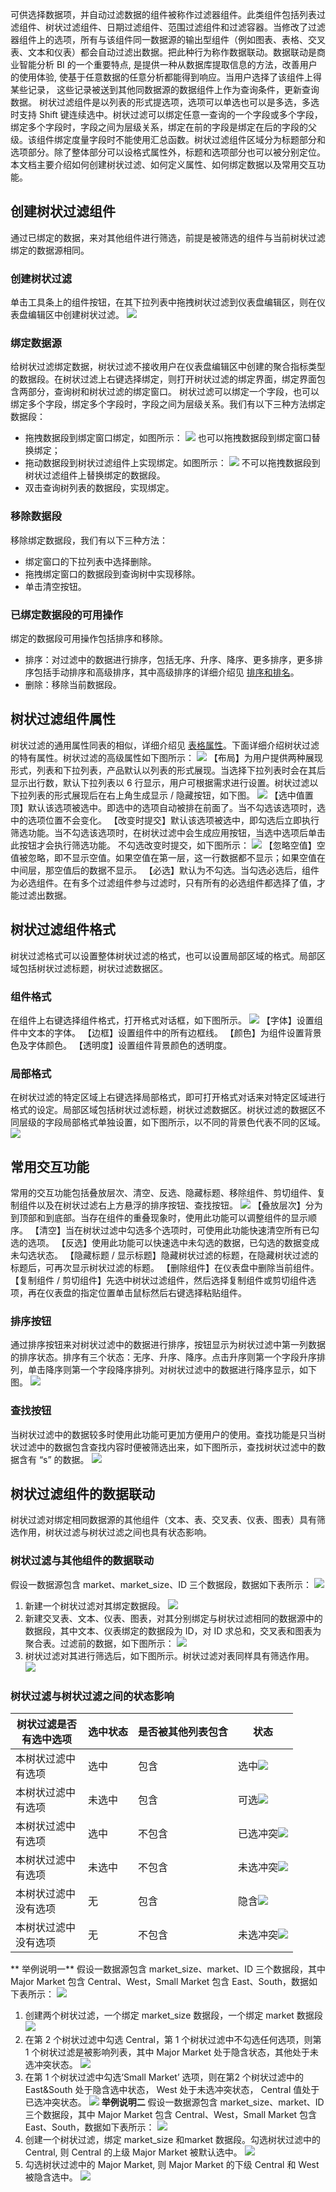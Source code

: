 可供选择数据项，并自动过滤数据的组件被称作过滤器组件。此类组件包括列表过滤组件、树状过滤组件、日期过滤组件、范围过滤组件和过滤容器。当修改了过滤器组件上的选项，所有与该组件同一数据源的输出型组件（例如图表、表格、交叉表、文本和仪表）都会自动过滤出数据。把此种行为称作数据联动。数据联动是商业智能分析 BI 的一个重要特点, 是提供一种从数据库提取信息的方法，改善用户的使用体验, 使基于任意数据的任意分析都能得到响应。当用户选择了该组件上得某些记录， 这些记录被送到其他同数据源的数据组件上作为查询条件，更新查询数据。
树状过滤组件是以列表的形式提选项，选项可以单选也可以是多选，多选时支持 Shift 键连续选中。树状过滤可以绑定任意一查询的一个字段或多个字段，绑定多个字段时，字段之间为层级关系，绑定在前的字段是绑定在后的字段的父级。该组件绑定度量字段时不能使用汇总函数。树状过滤组件区域分为标题部分和选项部分。除了整体部分可以设格式属性外，标题和选项部分也可以被分别定位。
本文档主要介绍如何创建树状过滤、如何定义属性、如何绑定数据以及常用交互功能。
## 创建树状过滤组件
通过已绑定的数据，来对其他组件进行筛选，前提是被筛选的组件与当前树状过滤绑定的数据源相同。
### 创建树状过滤
单击工具条上的组件按钮，在其下拉列表中拖拽树状过滤到仪表盘编辑区，则在仪表盘编辑区中创建树状过滤。
![](http://imgcache.tce.fsphere.cn/image/mc.qcloudimg.com/static/img/e3d3bd8c8bb79320f8afccb95e06f61a/image.png)

### 绑定数据源
给树状过滤绑定数据，树状过滤不接收用户在仪表盘编辑区中创建的聚合指标类型的数据段。在树状过滤上右键选择绑定，则打开树状过滤的绑定界面，绑定界面包含两部分，查询树和树状过滤的绑定窗口。
树状过滤可以绑定一个字段，也可以绑定多个字段，绑定多个字段时，字段之间为层级关系。我们有以下三种方法绑定数据段：
* 拖拽数据段到绑定窗口绑定，如图所示：
![](http://imgcache.tce.fsphere.cn/image/mc.qcloudimg.com/static/img/3293d983e5a89be2f8f267dafa735761/image.png)
也可以拖拽数据段到绑定窗口替换绑定；
* 拖动数据段到树状过滤组件上实现绑定。如图所示：
![](http://imgcache.tce.fsphere.cn/image/mc.qcloudimg.com/static/img/f781595923fccf99a01c91cb448d4447/image.png)
不可以拖拽数据段到树状过滤组件上替换绑定的数据段。
* 双击查询树列表的数据段，实现绑定。

### 移除数据段
移除绑定数据段，我们有以下三种方法：
* 绑定窗口的下拉列表中选择删除。
* 拖拽绑定窗口的数据段到查询树中实现移除。
* 单击清空按钮。

### 已绑定数据段的可用操作
绑定的数据段可用操作包括排序和移除。
* 排序：对过滤中的数据进行排序，包括无序、升序、降序、更多排序，更多排序包括手动排序和高级排序，其中高级排序的详细介绍见 [排序和排名]()。
* 删除：移除当前数据段。

## 树状过滤组件属性
树状过滤的通用属性同表的相似，详细介绍见 [表格属性]()。下面详细介绍树状过滤的特有属性。树状过滤的高级属性如下图所示：
![](http://imgcache.tce.fsphere.cn/image/mc.qcloudimg.com/static/img/1d8e8e63fca02f2c0625c015686b3d67/image.png)
【布局】为用户提供两种展现形式，列表和下拉列表，产品默认以列表的形式展现。当选择下拉列表时会在其后显示出行数，默认下拉列表以 6 行显示，用户可根据需求进行设置。树状过滤以下拉列表的形式展现后在右上角生成显示 / 隐藏按钮，如下图。
![](http://imgcache.tce.fsphere.cn/image/mc.qcloudimg.com/static/img/b44008f9c3bdebe4d4d1f371cde2249b/image.png)
【选中值置顶】默认该选项被选中。即选中的选项自动被排在前面了。当不勾选该选项时，选中的选项位置不会变化。
【改变时提交】默认该选项被选中，即勾选后立即执行筛选功能。当不勾选该选项时，在树状过滤中会生成应用按钮，当选中选项后单击此按钮才会执行筛选功能。
不勾选改变时提交，如下图所示：
![](http://imgcache.tce.fsphere.cn/image/mc.qcloudimg.com/static/img/b11b80ed6401028fbfde73f5b6158e7e/image.png)
【忽略空值】空值被忽略，即不显示空值。如果空值在第一层，这一行数据都不显示；如果空值在中间层，那空值后的数据不显示。
【必选】默认为不勾选。当勾选必选后，组件为必选组件。在有多个过滤组件参与过滤时，只有所有的必选组件都选择了值，才能过滤出数据。

## 树状过滤组件格式
树状过滤格式可以设置整体树状过滤的格式，也可以设置局部区域的格式。局部区域包括树状过滤标题，树状过滤数据区。
### 组件格式
在组件上右键选择组件格式，打开格式对话框，如下图所示。
![](http://imgcache.tce.fsphere.cn/image/mc.qcloudimg.com/static/img/c3f902e7a9166775e8315a899abc7464/image.png)
【字体】设置组件中文本的字体。
【边框】设置组件中的所有边框线。
【颜色】为组件设置背景色及字体颜色。
【透明度】设置组件背景颜色的透明度。
### 局部格式
在树状过滤的特定区域上右键选择局部格式，即可打开格式对话来对特定区域进行格式的设定。局部区域包括树状过滤标题，树状过滤数据区。树状过滤的数据区不同层级的字段局部格式单独设置，如下图所示，以不同的背景色代表不同的区域。
![](http://imgcache.tce.fsphere.cn/image/mc.qcloudimg.com/static/img/a07bae0716c012d7c9009f896dd3859a/image.png)

## 常用交互功能
常用的交互功能包括叠放层次、清空、反选、隐藏标题、移除组件、剪切组件、复制组件以及在树状过滤右上方悬浮的排序按钮、查找按钮。
![](http://imgcache.tce.fsphere.cn/image/mc.qcloudimg.com/static/img/1e76a9654f68de6e62aa2f7d0d4d0302/image.png)
【叠放层次】分为到顶部和到底部。当存在组件的重叠现象时，使用此功能可以调整组件的显示顺序。
【清空】当在树状过滤中勾选多个选项时，可使用此功能快速清空所有已勾选的选项。
【反选】使用此功能可以快速选中未勾选的数据，已勾选的数据变成未勾选状态。
【隐藏标题 / 显示标题】隐藏树状过滤的标题，在隐藏树状过滤的标题后，可再次显示树状过滤的标题。
【删除组件】在仪表盘中删除当前组件。
【复制组件 / 剪切组件】先选中树状过滤组件，然后选择复制组件或剪切组件选项，再在仪表盘的指定位置单击鼠标然后右键选择粘贴组件。
### 排序按钮
通过排序按钮来对树状过滤中的数据进行排序，按钮显示为树状过滤中第一列数据的排序状态。排序有三个状态：无序、升序、降序。点击升序则第一个字段升序排列，单击降序则第一个字段降序排列。对树状过滤中的数据进行降序显示，如下图。
![](http://imgcache.tce.fsphere.cn/image/mc.qcloudimg.com/static/img/ab5bf87737ee50072e90fd28d55b03b8/image.png)
### 查找按钮
当树状过滤中的数据较多时使用此功能可更加方便用户的使用。查找功能是只当树状过滤中的数据包含查找内容时便被筛选出来，如下图所示，查找树状过滤中的数据含有 “s” 的数据。
![](http://imgcache.tce.fsphere.cn/image/mc.qcloudimg.com/static/img/eec8e091a1288528df8c60b471b00a5d/image.png)

## 树状过滤组件的数据联动
树状过滤对绑定相同数据源的其他组件（文本、表、交叉表、仪表、图表）具有筛选作用，树状过滤与树状过滤之间也具有状态影响。
### 树状过滤与其他组件的数据联动
假设一数据源包含 market、market_size、ID 三个数据段，数据如下表所示：
![](http://imgcache.tce.fsphere.cn/image/mc.qcloudimg.com/static/img/2bf6cab4c2fb6e57599274abebac239c/image.png)
1. 新建一个树状过滤对其绑定数据段。
![](http://imgcache.tce.fsphere.cn/image/mc.qcloudimg.com/static/img/de0efa77c0337090302b6d20138b0633/image.png)
2. 新建交叉表、文本、仪表、图表，对其分别绑定与树状过滤相同的数据源中的数据段，其中文本、仪表绑定的数据段为 ID，对 ID 求总和，交叉表和图表为聚合表。过滤前的数据，如下图所示：
![](http://imgcache.tce.fsphere.cn/image/mc.qcloudimg.com/static/img/7ed11ee1ebae8f2680c092a941a892b0/image.png)
3. 树状过滤对其进行筛选后，如下图所示。树状过滤对表同样具有筛选作用。
![](http://imgcache.tce.fsphere.cn/image/mc.qcloudimg.com/static/img/7bea557f64eb36c1882832fd26bd767f/image.png)

### 树状过滤与树状过滤之间的状态影响
<style>
table th:first-of-type {
    width: 100px;
}
</style>

| 树状过滤是否有选中选项 | 选中状态 | 是否被其他列表包含 | 状态 |
|---------|---------|---------|---------|
| 本树状过滤中有选项 | 选中 | 包含 | 选中<img src="//mc.qcloudimg.com/static/img/af864641bbe3db4d4165ff16a32c36b1/image.png" style="margin:0;"> |
| 本树状过滤中有选项 | 未选中 | 包含 | 可选<img src="//mc.qcloudimg.com/static/img/51a4b2a787ada7fc0628412f68c81712/image.png" style="margin:0;" > |
| 本树状过滤中有选项 | 选中 | 不包含 | 已选冲突<img src="//mc.qcloudimg.com/static/img/6ec11636c9d4f07e57218f7f7ed05a05/image.png" style="margin:0;"> |
| 本树状过滤中有选项 | 未选中 | 不包含 | 未选冲突<img src="//mc.qcloudimg.com/static/img/9a75d0ba98990b4ca1d2d030684b1e25/image.png" style="margin:0;"> |
| 本树状过滤中没有选项 | 无 | 包含 | 隐含<img src="//mc.qcloudimg.com/static/img/152bd69bb75c14b8b3a37cdaed8a508a/image.png" style="margin:0;"> |
| 本树状过滤中没有选项 | 无 | 不包含 | 未选冲突<img src="//mc.qcloudimg.com/static/img/9a75d0ba98990b4ca1d2d030684b1e25/image.png" style="margin:0;"> |
** 举例说明一**
假设一数据源包含 market\_size、market、ID 三个数据段，其中 Major Market 包含 Central、West，Small Market 包含 East、South，数据如下表所示：
![](http://imgcache.tce.fsphere.cn/image/mc.qcloudimg.com/static/img/27b3f9315925af6d09a8173f93588ea3/image.png)
1. 创建两个树状过滤，一个绑定 market\_size 数据段，一个绑定 market 数据段
![](http://imgcache.tce.fsphere.cn/image/mc.qcloudimg.com/static/img/6c0b8e02cff2d2e4a818f7d8cb345a00/image.png)
2. 在第 2 个树状过滤中勾选 Central，第 1 个树状过滤中不勾选任何选项，则第 1 个树状过滤是被影响列表，其中 Major Market 处于隐含状态，其他处于未选冲突状态。
![](http://imgcache.tce.fsphere.cn/image/mc.qcloudimg.com/static/img/44752da070862bda5f8ad8927026c13e/image.png)
3. 在第 1 个树状过滤中勾选‘Small Market’ 选项，则在第2 个树状过滤中的 East&South 处于隐含选中状态， West 处于未选冲突状态， Central 值处于已选冲突状态。
![](http://imgcache.tce.fsphere.cn/image/mc.qcloudimg.com/static/img/40e6fd97affff1654a4694af1a3b79c4/image.png)
**举例说明二**
假设一数据源包含 market_size、market、ID 三个数据段，其中 Major Market 包含 Central、West，Small Market 包含 East、South，数据如下表所示：
![](http://imgcache.tce.fsphere.cn/image/mc.qcloudimg.com/static/img/08a506212ea42b4c0a8618f0fb2e2610/image.png)
1. 创建一个树状过滤，绑定 market_size 和market 数据段。勾选树状过滤中的 Central, 则 Central 的上级 Major Market 被默认选中。
![](http://imgcache.tce.fsphere.cn/image/mc.qcloudimg.com/static/img/2636833cbf02c5c049939e8b9f7bf33f/image.png)
2. 勾选树状过滤中的 Major Market, 则 Major Market 的下级 Central 和 West 被隐含选中。
![](http://imgcache.tce.fsphere.cn/image/mc.qcloudimg.com/static/img/7c7c2ce04d326b51969c4af72ece2619/image.png)
